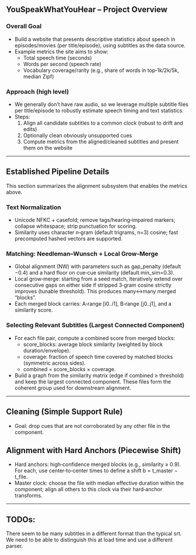 ## YouSpeakWhatYouHear – Project Overview

### Overall Goal
- Build a website that presents descriptive statistics about speech in episodes/movies (per title/episode), using subtitles as the data source.
- Example metrics the site aims to show:
  - Total speech time (seconds)
  - Words per second (speech rate)
  - Vocabulary coverage/rarity (e.g., share of words in top‑1k/2k/5k, median Zipf)

### Approach (high level)
- We generally don’t have raw audio, so we leverage multiple subtitle files per title/episode to robustly estimate speech timing and text statistics.
- Steps:
  1) Align all candidate subtitles to a common clock (robust to drift and edits)
  2) Optionally clean obviously unsupported cues
  3) Compute metrics from the aligned/cleaned subtitles and present them on the website

---

## Established Pipeline Details

This section summarizes the alignment subsystem that enables the metrics above.

### Text Normalization
- Unicode NFKC + casefold; remove tags/hearing‑impaired markers; collapse whitespace; strip punctuation for scoring.
- Similarity uses character n‑gram (default trigrams, n=3) cosine; fast precomputed hashed vectors are supported.

### Matching: Needleman–Wunsch + Local Grow‑Merge
- Global alignment (NW) with parameters such as gap_penalty (default −0.4) and a hard floor on cue‑cue similarity (default min_sim=0.3).
- Local grow‑merge: starting from a seed match, iteratively extend over consecutive gaps on either side if stripped 3‑gram cosine strictly improves (tunable threshold). This produces many↔many merged “blocks”.
- Each merged block carries: A‑range [i0..i1], B‑range [j0..j1], and a similarity score.

### Selecting Relevant Subtitles (Largest Connected Component)
- For each file pair, compute a combined score from merged blocks:
  - score_blocks: average block similarity (weighted by block duration/envelope).
  - coverage: fraction of speech time covered by matched blocks (symmetric across sides).
  - combined = score_blocks × coverage.
- Build a graph from the similarity matrix (edge if combined ≥ threshold) and keep the largest connected component. These files form the coherent group used for downstream alignment.

---

## Cleaning (Simple Support Rule)
- Goal: drop cues that are not corroborated by any other file in the component.

## Alignment with Hard Anchors (Piecewise Shift)
- Hard anchors: high‑confidence merged blocks (e.g., similarity ≥ 0.9). For each, use center‑to‑center times to define a shift b = t_master − t_file.
- Master clock: choose the file with median effective duration within the component; align all others to this clock via their hard‑anchor transforms.

---


## TODOs:

There seem to be many subtitles in a different format than the typical srt. We need to be able to distinguish this at load time and use a different parser.
